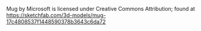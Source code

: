 Mug by Microsoft is licensed under Creative Commons Attribution; found at https://sketchfab.com/3d-models/mug-17c4808537f1448590378b3643c6da72
